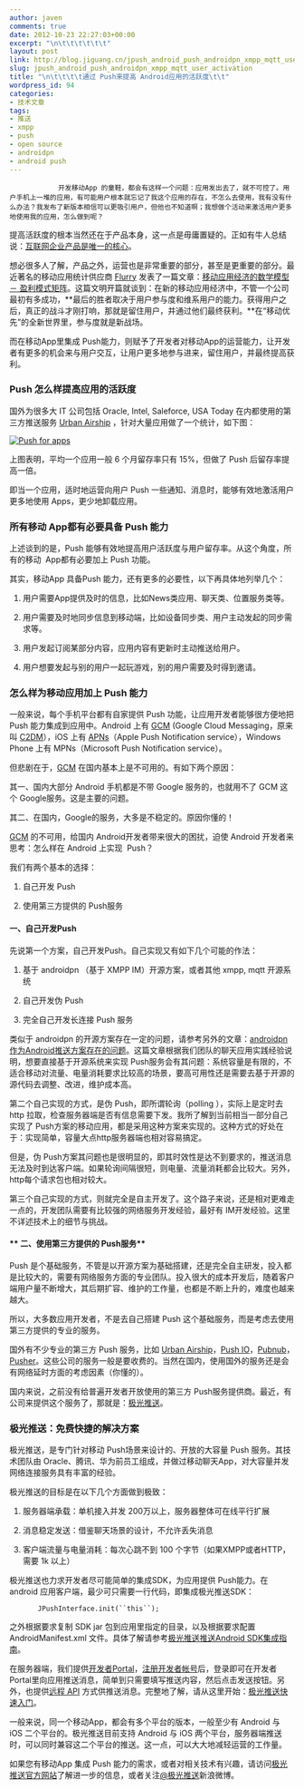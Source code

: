 ```yaml
---
author: javen
comments: true
date: 2012-10-23 22:27:03+00:00
excerpt: "\n\t\t\t\t\t\t"
layout: post
link: http://blog.jiguang.cn/jpush_android_push_androidpn_xmpp_mqtt_user_activation/
slug: jpush_android_push_androidpn_xmpp_mqtt_user_activation
title: "\n\t\t\t\t通过 Push来提高 Android应用的活跃度\t\t"
wordpress_id: 94
categories:
- 技术文章
tags:
- 推送
- xmpp
- push
- open source
- androidpn
- android push
---
```



				开发移动App 的童鞋，都会有这样一个问题：应用发出去了，就不可控了。用户手机上一堆的应用，有可能用户根本就忘记了我这个应用的存在，不怎么去使用，我有没有什么办法？我发布了新版本相信可以更吸引用户，但他也不知道啊；我想做个活动来激活用户更多地使用我的应用，怎么做到呢？

提高活跃度的根本当然还在于产品本身，这一点是毋庸置疑的。正如有牛人总结说：[互联网企业产品是唯一的核心](http://www.huxiu.com/article/4123/1.html)。

想必很多人了解，产品之外，运营也是非常重要的部分，甚至是更重要的部分。最近著名的移动应用统计供应商 [Flurry](http://www.flurry.com/index.html) 发表了一篇文章：[移动应用经济的数学模型 － 盈利模式矩阵](http://www.huxiu.com/article/5073/1.html)。这篇文明开篇就谈到：在新的移动应用经济中，不管一个公司最初有多成功，**最后的胜者取决于用户参与度和维系用户的能力。获得用户之后，真正的战斗才刚打响，那就是留住用户，并通过他们最终获利。**在“移动优先”的全新世界里，参与度就是新战场。

而在移动App里集成 Push能力，则赋予了开发者对移动App的运营能力，让开发者有更多的机会来与用户交互，让用户更多地参与进来，留住用户，并最终提高获利。


### Push 怎么样提高应用的活跃度


国外为很多大 IT 公司包括 Oracle, Intel, Saleforce, USA Today 在内都使用的第三方推送服务 [Urban Airship](http://urbanairship.com/) ，针对大量应用做了一个统计，如下图：


[![Push for apps](http://blog.jiguang.cn/wp-content/uploads/2012/10/Push通知提高留存率.png)](http://blog.jpush.cn/wp-content/uploads/2012/10/Push通知提高留存率.png)


上图表明，平均一个应用一般 6 个月留存率只有 15%，但做了 Push 后留存率提高一倍。

即当一个应用，适时地运营向用户 Push 一些通知、消息时，能够有效地激活用户更多地使用 Apps，更少地卸载应用。


### 所有移动 App都有必要具备 Push 能力


上述谈到的是，Push 能够有效地提高用户活跃度与用户留存率。从这个角度，所有的移动  App都有必要加上 Push 功能。

其实，移动App 具备Push 能力，还有更多的必要性，以下再具体地列举几个：



	
  1. 用户需要App提供及时的信息，比如News类应用、聊天类、位置服务类等。

	
  2. 用户需要及时地同步信息到移动端，比如设备同步类、用户主动发起的同步需求等。

	
  3. 用户发起订阅某部分内容，应用内容有更新时主动推送给用户。

	
  4. 用户想要发起与别的用户一起玩游戏，别的用户需要及时得到邀请。




### 怎么样为移动应用加上 Push 能力


一般来说，每个手机平台都有自家提供 Push 功能，让应用开发者能够很方便地把 Push 能力集成到应用中。Android 上有 [GCM](http://developer.android.com/guide/google/gcm/index.html) (Google Cloud Messaging，原来叫 [C2DM](https://developers.google.com/android/c2dm/)），iOS 上有 [APNs](http://developer.apple.com/library/ios/#documentation/NetworkingInternet/Conceptual/RemoteNotificationsPG/CommunicatingWIthAPS/CommunicatingWIthAPS.html)（Apple Push Notification service），Windows Phone 上有 MPNs（Microsoft Push Notification service）。

但悲剧在于，[GCM](http://developer.android.com/guide/google/gcm/index.html) 在国内基本上是不可用的。有如下两个原因：

其一、国内大部分 Android 手机都是不带 Google 服务的，也就用不了 GCM 这个 Google服务。这是主要的问题。

其二、在国内，Google的服务，大多是不稳定的。原因你懂的！

[GCM](http://developer.android.com/guide/google/gcm/index.html) 的不可用，给国内 Android开发者带来很大的困扰，迫使 Android 开发者来思考：怎么样在 Android 上实现  Push？

我们有两个基本的选择：






	
  1. 自己开发 Push

	
  2. 使用第三方提供的 Push服务




#### **一、自己开发Push**




先说第一个方案，自己开发Push。自己实现又有如下几个可能的作法：








	
  1. 基于 androidpn （基于 XMPP IM）开源方案，或者其他 xmpp, mqtt 开源系统

	
  2. 自己开发伪 Push

	
  3. 完全自己开发长连接 Push 服务


类似于 androidpn 的开源方案存在一定的问题，请参考另外的文章：[androidpn作为Android推送方案存在的问题](http://blog.jpush.cn/index.php/androidpn_android_push_problem/)。这篇文章根据我们团队的聊天应用实践经验说明，想要直接基于开源系统来实现 Push服务会有其问题：系统容量是有限的，不适合移动对流量、电量消耗要求比较高的场景，要高可用性还是需要去基于开源的源代码去调整、改进，维护成本高。

第二个自己实现的方式，是伪 Push，即所谓轮询（polling ），实际上是定时去 http 拉取，检查服务器端是否有信息需要下发。我所了解到当前相当一部分自己实现了 Push方案的移动应用，都是采用这种方案来实现的。这种方式的好处在于：实现简单，容量大点http服务器端也相对容易搞定。

但是，伪 Push方案其问题也是很明显的，即其时效性是达不到要求的，推送消息无法及时到达客户端。如果轮询间隔很短，则电量、流量消耗都会比较大。另外，http每个请求包也相对较大。

第三个自己实现的方式，则就完全是自主开发了。这个路子来说，还是相对更难走一点的，开发团队需要有比较强的网络服务开发经验，最好有 IM开发经验。这里不详述技术上的细节与挑战。









#### ** 二、使用第三方提供的 Push服务**


Push 是个基础服务，不管是以开源方案为基础搭建，还是完全自主研发，投入都是比较大的，需要有网络服务方面的专业团队。投入很大的成本开发后，随着客户端用户量不断增大，其后期扩容、维护的工作量，也都是不断上升的，难度也越来越大。

所以，大多数应用开发者，不是去自己搭建 Push 这个基础服务，而是考虑去使用第三方提供的专业的服务。

国外有不少专业的第三方 Push 服务，比如 [Urban Airship](http://urbanairship.com/)，[Push IO](http://push.io/)，[Pubnub](http://www.pubnub.com/)，[Pusher](http://pusher.com/)。这些公司的服务一般是要收费的。当然在国内，使用国外的服务还是会有网络延时方面的考虑因素（你懂的）。

国内来说，之前没有给普遍开发者开放使用的第三方 Push服务提供商。最近，有公司来提供这个服务了，那就是：[极光推送](http://jpush.cn)。


### 极光推送：免费快捷的解决方案


极光推送，是专门针对移动 Push场景来设计的、开放的大容量 Push 服务。其技术团队由 Oracle、腾讯、华为前员工组成，并做过移动聊天App，对大容量并发网络连接服务具有丰富的经验。

极光推送的目标是在以下几个方面做到极致：



	
  1. 服务器端承载：单机接入并发 200万以上，服务器整体可在线平行扩展

	
  2. 消息稳定发送：借鉴聊天场景的设计，不允许丢失消息

	
  3. 客户端流量与电量消耗：每次心跳不到 100 个字节（如果XMPP或者HTTP，需要 1k 以上）


极光推送也力求开发者尽可能简单的集成SDK，为应用提供 Push能力。在 android 应用客户端，最少可只需要一行代码，即集成极光推送SDK：

`       JPushInterface.init(``this``);`

之外根据要求复制 SDK jar 包到应用里指定的目录，以及根据要求配置 AndroidManifest.xml 文件。具体了解请参考[极光推送推送Android SDK集成指南](http://docs.jpush.cn/pages/viewpage.action?pageId=557214)。

在服务器端，我们提供[开发者Portal](http://jpush.cn/login.jsp)，[注册开发者帐号](http://jpush.cn/signup.jsp)后，登录即可在开发者Portal里向应用推送消息，简单到只需要填写推送内容，然后点击发送按钮。另外，也提供[远程 API](http://docs.jpush.cn/pages/viewpage.action?pageId=557084) 方式供推送消息。完整地了解，请从这里开始：[极光推送快速入门](http://jpush.cn/home/started-android.jsp#article1)。

一般来说，同一个移动App，都会有多个平台的版本，一般至少有 Android 与 iOS 二个平台的。极光推送目前支持 Android 与 iOS 两个平台，服务器端推送时，可以同时兼容这二个平台的推送。这一点，可以大大地减轻运营的工作量。

如果您有移动App 集成 Push 能力的需求，或者对相关技术有兴趣，请访问[极光推送官方网站](http://www.jpush.cn)了解进一步的信息，或者关注[@极光推送](http://e.weibo.com/jpush)新浪微博。

		
